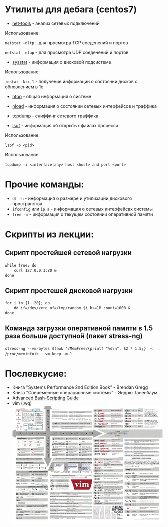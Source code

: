 # Утилиты для дебага (centos7)

* [net-tools](https://www.opennet.ru/docs/RUS/lfs5/appendixa/net-tools.html) - анализ сетевых подключений

Использование:

   `netstat -nltp` - для просмотра TCP соеденений и портов

`netstat -nlup` - для просмотра UDP соеденений и портов


* [sysstat](https://github.com/sysstat/sysstat) - информация о дисковой подсистеме

Использование:

`iostat -ktx 1` - получение информации о состоянии дисков с обновлением в 1с


* [htop](https://htop.dev/) - общая информация о системе

* [nload](https://github.com/rolandriegel/nload) - информация о состоянии сетевых интерфейсов и траффика

* [tcpdump](https://www.tcpdump.org/) - сниффинг сетевого траффика

* [lsof](https://man7.org/linux/man-pages/man8/lsof.8.html) - информация об открытых файлах процесса

Использование:

`lsof -p <pid>`

Использование:

`tcpdump -i <interface|any> host <host> and port <port>`


# Прочие команды:
* `df -h` - информация о размере и утилизации дискового пространства
* `ifconfig` или `ip a` - информация о сетевых интерфейсах системы
* `free -m` - информация о текущем состоянии оперативной памяти


# Скрипты из лекции:

## Скрипт простейшей сетевой нагрузки
```shell script
while true; do
    curl 127.0.0.1:80 &
done
```


## Скрипт простешей дисковой нагрузки
```shell script
for i in {1..20}; do
    dd if=/dev/zero of=/tmp/random_$i bs=1M count=1000 &
done
```

## Команда загрузки оперативной памяти в 1.5 раза больше доступной (пакет stress-ng)
`stress-ng --vm-bytes $(awk '/MemFree/{printf "%d\n", $2 * 1.5;}' < /proc/meminfo)k --vm-keep -m 1` 


# Послевкусие:
* Книга "Systems Performance 2nd Edition Book" - Brendan Gregg
* Книга "Современные операционные системы" - Эндрю Таненбаум
* [Advanced Bash-Scripting Guide](https://www.opennet.ru/docs/RUS/bash_scripting_guide/)
* vim (:wq)
![vim](vim_cheat_sheet.png)
